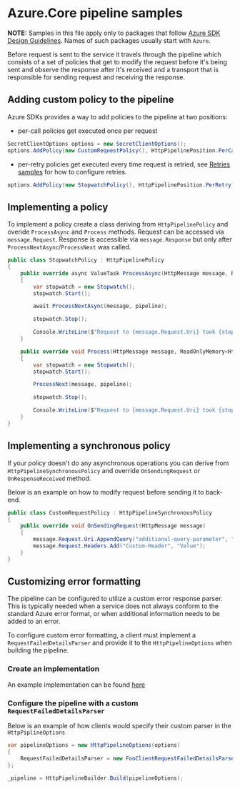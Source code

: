 # Azure.Core pipeline samples

**NOTE:** Samples in this file apply only to packages that follow [Azure SDK Design Guidelines](https://azure.github.io/azure-sdk/dotnet_introduction.html). Names of such packages usually start with `Azure`.

Before request is sent to the service it travels through the pipeline which consists of a set of policies that get to modify the request before it's being sent and observe the response after it's received and a transport that is responsible for sending request and receiving the response.

## Adding custom policy to the pipeline

Azure SDKs provides a way to add policies to the pipeline at two positions:

- per-call policies get executed once per request

```C# Snippet:AddPerCallPolicy
SecretClientOptions options = new SecretClientOptions();
options.AddPolicy(new CustomRequestPolicy(), HttpPipelinePosition.PerCall);
```

- per-retry policies get executed every time request is retried, see [Retries samples](https://github.com/Azure/azure-sdk-for-net/blob/main/sdk/core/Azure.Core/samples/Configuration.md#configuring-retry-options) for how to configure retries.

```C# Snippet:AddPerRetryPolicy
options.AddPolicy(new StopwatchPolicy(), HttpPipelinePosition.PerRetry);
```

## Implementing a policy

To implement a policy create a class deriving from `HttpPipelinePolicy` and overide `ProcessAsync` and `Process` methods. Request can be accessed via `message.Request`. Response is accessible via `message.Response` but only after `ProcessNextAsync`/`ProcessNext` was called.

```C# Snippet:StopwatchPolicy
public class StopwatchPolicy : HttpPipelinePolicy
{
    public override async ValueTask ProcessAsync(HttpMessage message, ReadOnlyMemory<HttpPipelinePolicy> pipeline)
    {
        var stopwatch = new Stopwatch();
        stopwatch.Start();

        await ProcessNextAsync(message, pipeline);

        stopwatch.Stop();

        Console.WriteLine($"Request to {message.Request.Uri} took {stopwatch.Elapsed}");
    }

    public override void Process(HttpMessage message, ReadOnlyMemory<HttpPipelinePolicy> pipeline)
    {
        var stopwatch = new Stopwatch();
        stopwatch.Start();

        ProcessNext(message, pipeline);

        stopwatch.Stop();

        Console.WriteLine($"Request to {message.Request.Uri} took {stopwatch.Elapsed}");
    }
}
```

## Implementing a synchronous policy

If your policy doesn't do any asynchronous operations you can derive from `HttpPipelineSynchronousPolicy` and override `OnSendingRequest` or `OnResponseReceived` method.

Below is an example on how to modify request before sending it to back-end.

```C# Snippet:SyncPolicy
public class CustomRequestPolicy : HttpPipelineSynchronousPolicy
{
    public override void OnSendingRequest(HttpMessage message)
    {
        message.Request.Uri.AppendQuery("additional-query-parameter", "42");
        message.Request.Headers.Add("Custom-Header", "Value");
    }
}
```

## Customizing error formatting

The pipeline can be configured to utilize a custom error response parser. This is typically needed when a service does not always conform to the standard Azure error format, or when additional information needs to be added to an error.

To configure custom error formatting, a client must implement a `RequestFailedDetailsParser` and provide it to the `HttpPipelineOptions` when building the pipeline.

### Create an implementation

An example implementation can be found [here](https://github.com/Azure/azure-sdk-for-net/blob/02ca346fdff349be0d9181955f36c60497fa5c60/sdk/tables/Azure.Data.Tables/src/TablesRequestFailedDetailsParser.cs)

### Configure the pipeline with a custom `RequestFailedDetailsParser`

Below is an example of how clients would specify their custom parser in the `HttpPiplineOptions`

```C# Snippet:RequestFailedDetailsParser
var pipelineOptions = new HttpPipelineOptions(options)
{
    RequestFailedDetailsParser = new FooClientRequestFailedDetailsParser()
};

_pipeline = HttpPipelineBuilder.Build(pipelineOptions);
```